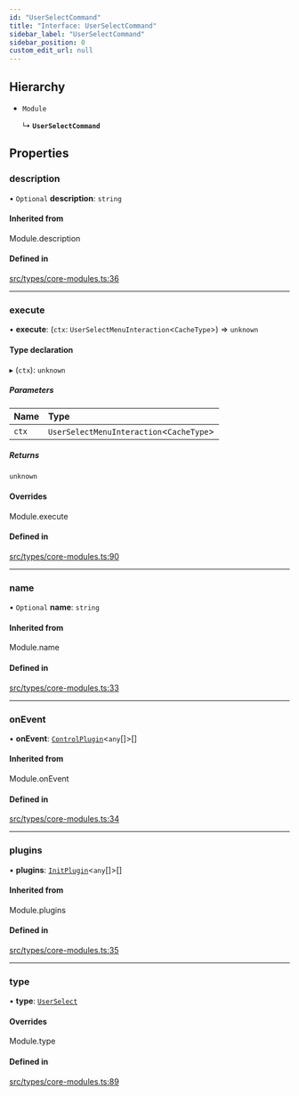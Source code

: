```yaml
---
id: "UserSelectCommand"
title: "Interface: UserSelectCommand"
sidebar_label: "UserSelectCommand"
sidebar_position: 0
custom_edit_url: null
---
```


## Hierarchy

- `Module`

  ↳ **`UserSelectCommand`**

## Properties

### description

• `Optional` **description**: `string`

#### Inherited from

Module.description

#### Defined in

[src/types/core-modules.ts:36](https://github.com/sern-handler/handler/blob/2106522/src/types/core-modules.ts#L36)

___

### execute

• **execute**: (`ctx`: `UserSelectMenuInteraction`<`CacheType`\>) => `unknown`

#### Type declaration

▸ (`ctx`): `unknown`

##### Parameters

| Name | Type |
| :------ | :------ |
| `ctx` | `UserSelectMenuInteraction`<`CacheType`\> |

##### Returns

`unknown`

#### Overrides

Module.execute

#### Defined in

[src/types/core-modules.ts:90](https://github.com/sern-handler/handler/blob/2106522/src/types/core-modules.ts#L90)

___

### name

• `Optional` **name**: `string`

#### Inherited from

Module.name

#### Defined in

[src/types/core-modules.ts:33](https://github.com/sern-handler/handler/blob/2106522/src/types/core-modules.ts#L33)

___

### onEvent

• **onEvent**: [`ControlPlugin`](ControlPlugin.md)<`any`[]\>[]

#### Inherited from

Module.onEvent

#### Defined in

[src/types/core-modules.ts:34](https://github.com/sern-handler/handler/blob/2106522/src/types/core-modules.ts#L34)

___

### plugins

• **plugins**: [`InitPlugin`](InitPlugin.md)<`any`[]\>[]

#### Inherited from

Module.plugins

#### Defined in

[src/types/core-modules.ts:35](https://github.com/sern-handler/handler/blob/2106522/src/types/core-modules.ts#L35)

___

### type

• **type**: [`UserSelect`](../enums/CommandType.md#userselect)

#### Overrides

Module.type

#### Defined in

[src/types/core-modules.ts:89](https://github.com/sern-handler/handler/blob/2106522/src/types/core-modules.ts#L89)
